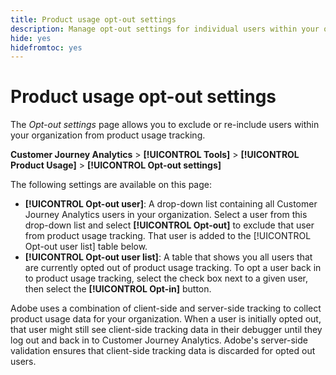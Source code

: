 ```yaml
---
title: Product usage opt-out settings
description: Manage opt-out settings for individual users within your organization.
hide: yes
hidefromtoc: yes
---
```

# Product usage opt-out settings

The _Opt-out settings_ page allows you to exclude or re-include users within your organization from product usage tracking.

**Customer Journey Analytics** > **[!UICONTROL Tools]** > **[!UICONTROL Product Usage]** > **[!UICONTROL Opt-out settings]**

The following settings are available on this page:

* **[!UICONTROL Opt-out user]**: A drop-down list containing all Customer Journey Analytics users in your organization. Select a user from this drop-down list and select **[!UICONTROL Opt-out]** to exclude that user from product usage tracking. That user is added to the [!UICONTROL Opt-out user list] table below.
* **[!UICONTROL Opt-out user list]**: A table that shows you all users that are currently opted out of product usage tracking. To opt a user back in to product usage tracking, select the check box next to a given user, then select the **[!UICONTROL Opt-in]** button.

Adobe uses a combination of client-side and server-side tracking to collect product usage data for your organization. When a user is initially opted out, that user might still see client-side tracking data in their debugger until they log out and back in to Customer Journey Analytics. Adobe's server-side validation ensures that client-side tracking data is discarded for opted out users.
